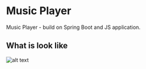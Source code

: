 # Music Player

Music Player - build on Spring Boot and JS application.

## What is look like
![alt text](https://github.com/AndriiRv/PlayerMusic/tree/master/src/main/resources/static/images/toReadmePic.png)

